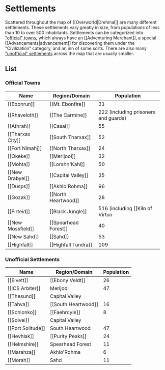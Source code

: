 # Settlements

Scattered throughout the map of [[Overworld|Drehmal]] are many different settlements. These settlements vary greatly in size, from populations of less than 10 to over 500 inhabitants. Settlements can be categorized into ["official" towns](/World/Drehmal/Settlements/Official_Towns/), which always have an [[Adventuring Merchant]], a special [[Advancements|advancement]] for discovering them under the "Civilization" category, and an inn of some sorts. There are also many ["unofficial" settlements](/World/Drehmal/Settlements/Other_Settlements/) across the map that are usually smaller.

## List

### Official Towns

| Name                | Region/Domain        | Population                                      |
| ------------------- | ---------------------| ----------------------------------------------- |
| [[Ebonrun]]         | [[Mt. Ebonfire]]     | 31                                              |
| [[Rhaveloth]]       | [[The Carmine]]      | 222 (including prisoners and guards)            |
| [[Athrah]]          | [[Casai]]            | 55                                              |
| [[Tharxax City]]    | [[South Tharxax]]    | 52                                              |
| [[Fort Nimahj]]     | [[North Tharxax]]    | 24                                              |
| [[Okeke]]           | [[Merijool]]         | 32                                              |
| [[Mohta]]           | [[Lorahn'Kahl]]      | 50                                              |
| [[New Drabyel]]     | [[Capital Valley]]   | 35                                              | 
| [[Dusps]]           | [[Akhlo'Rohma]]      | 96                                              |
| [[Gozak]]           | [[North Heartwood]]  | 28                                              |
| [[Firteid]]         | [[Black Jungle]]     | 516 (including [[Kiln of Virtuo|Kiln]] district) |
| [[New Mossfield]]   | [[Spearhead Forest]] | 40                                              |     
| [[New Sahd]]        | [[Sahd]]             | 53                                              |                    
| [[Highfall]]        | [[Highfall Tundra]]  | 109                                             |        

### Unofficial Settlements

| Name                | Region/Domain        | Population                                      |
| ------------------- | ---------------------| ----------------------------------------------- |
| [[Elvett]]          | [[Ebony Veldt]]      | 26                                              |
| [[ICS Arbiter]]     | Merijool             | 47                                              |
| [[Thesund]]         | Capital Valley       |                                                 |
| [[Tahva]]           | [[South Heartwood]]  | 16                                              |
| [[Schlonko]]        | [[Faehrcyle]]        | 8                                               |
| [[Solvei]]          | Capital Valley       |                                                 |
| [[Port Solitude]]   | South Heartwood      | 47                                              |
| [[Hevhlak]]         | [[Purity Peaks]]     | 24                                              |
| [[Helmshire]]       | Spearhead Forest     | 11                                              |
| [[Marahza]]         | Akhlo'Rohma          | 6                                               |              
| [[Morah]]           | Sahd                 | 11                                              |          
